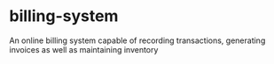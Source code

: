 # billing-system
An online billing system capable of recording transactions, generating invoices as well as maintaining inventory
